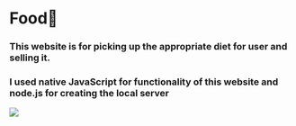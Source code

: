 # Food🥬
<h3>This website is for picking up the appropriate diet for user and selling it.<h3/>
<p>I used native JavaScript for functionality of this website and node.js for creating the local server<p/>
 <img src="https://user-images.githubusercontent.com/96134655/187165711-2ef0ff8e-bb4b-4c37-a812-6c5d4e83acce.jpg"><img/>
